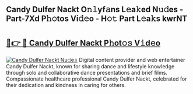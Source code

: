 ## Candy Dulfer Nackt O𝚗𝚕yf𝚊ns L𝚎a𝚔ed N𝚞𝚍es - Part-7Xd P𝚑𝚘tos Vi𝚍𝚎o - H𝚘𝚝 Part L𝚎a𝚔s kwrNT

# <h2><a href="http://kf97p8.oniu.top/?m=Candy+Dulfer+Nackt">🔗👉 🔴 Candy Dulfer Nackt P𝚑ot𝚘𝚜 V𝚒d𝚎o</a></h2>

[![Candy Dulfer Nackt Nu𝚍e𝚜](https://i.imgur.com/0qMVB7G.gif)](http://kf97p8.oniu.top/?m=Candy+Dulfer+Nackt)
Digital content provider and web entertainer Candy Dulfer Nackt, known for sharing dance and lifestyle knowledge through solo and collaborative dance presentations and brief films. Compassionate healthcare professional Candy Dulfer Nackt, celebrated for their dedication and kindness in caring for others.  
